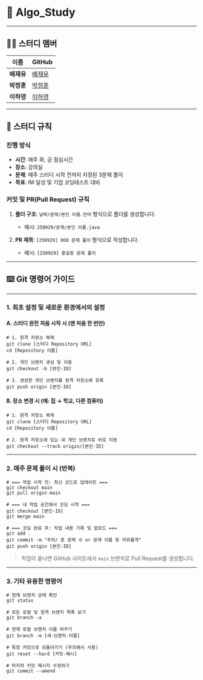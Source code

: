 
# 🚀 Algo_Study
---

## 👨‍💻 스터디 멤버

| 이름     | GitHub                               |
| -------- | ------------------------------------ | 
| **배재유** | [배재유](https://github.com/platypus3036)  |
| **박정훈** | [박정훈](https://github.com/)    | 
| **이하영** | [이하영](https://github.com/)     | 


---

## 📜 스터디 규칙

### **진행 방식**
- **시간**: 매주 화, 금 점심시간
- **장소**: 강의실
- **문제**: 매주 스터디 시작 전까지 지정된 3문제 풀이
- **목표**: IM 달성 및 기업 코딩테스트 대비

### **커밋 및 PR(Pull Request) 규칙**
1.  **폴더 구조**: `날짜/문제/본인 이름.언어` 형식으로 폴더를 생성합니다.
    - 예시: `250929/문제/본인 이름.java`

2.  **PR 제목**: `[250929] OOO 문제 풀이` 형식으로 작성합니다.
    - 예시: `[250929] 홍길동 문제 풀이`
---

## ⌨️ Git 명령어 가이드
---

### 1. 최초 설정 및 새로운 환경에서의 설정

#### A. 스터디 완전 처음 시작 시 (맨 처음 한 번만)

```
# 1. 원격 저장소 복제
git clone [스터디 Repository URL]
cd [Repository 이름]

# 2. 개인 브랜치 생성 및 이동
git checkout -b [본인-ID]

# 3. 생성한 개인 브랜치를 원격 저장소에 등록
git push origin [본인-ID]
```

#### B. 장소 변경 시 (예: 집 → 학교, 다른 컴퓨터)

```
# 1. 원격 저장소 복제
git clone [스터디 Repository URL]
cd [Repository 이름]

# 2. 원격 저장소에 있는 내 개인 브랜치로 바로 이동
git checkout --track origin/[본인-ID]
```

---

### 2. 매주 문제 풀이 시 (반복)

```
# === 작업 시작 전: 최신 코드로 업데이트 ===
git checkout main
git pull origin main

# === 내 작업 공간에서 코딩 시작 ===
git checkout [본인-ID]
git merge main

# === 코딩 완료 후: 작업 내용 기록 및 업로드 ===
git add .
git commit -m "주차/ 푼 문제 수 or 문제 이름 등 자유롭게"
git push origin [본인-ID]
```
> 작업이 끝나면 GitHub 사이트에서 `main` 브랜치로 Pull Request를 생성합니다.

---

### 3. 기타 유용한 명령어

```
# 현재 브랜치 상태 확인
git status

# 모든 로컬 및 원격 브랜치 목록 보기
git branch -a

# 현재 로컬 브랜치 이름 바꾸기
git branch -m [새-브랜치-이름]

# 특정 커밋으로 되돌아가기 (주의해서 사용)
git reset --hard [커밋-해시]

# 마지막 커밋 메시지 수정하기
git commit --amend
```
